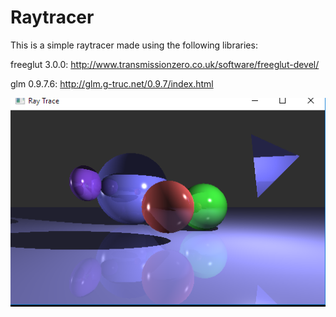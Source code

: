 # Raytracer

This is a simple raytracer made using the following libraries:

freeglut 3.0.0: http://www.transmissionzero.co.uk/software/freeglut-devel/

glm 0.9.7.6: http://glm.g-truc.net/0.9.7/index.html

![Screenshot](/Screenshot.PNG)
